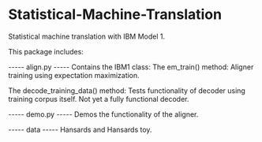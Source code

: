# Statistical-Machine-Translation
Statistical machine translation with IBM Model 1.

This package includes:

----- align.py -----
Contains the IBM1 class:
  The em_train() method:
  Aligner training using expectation maximization.

  The decode_training_data() method:
  Tests functionality of decoder using training corpus itself. Not yet a fully functional decoder.

----- demo.py -----
Demos the functionality of the aligner.

----- data -----
Hansards and Hansards toy.
